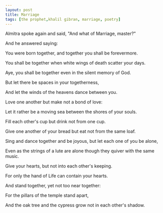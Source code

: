 ```yaml
---
layout: post
title: Marriage
tags: [the prophet,khalil gibran, marriage, poetry]
---
```


Almitra spoke again and said, "And what of Marriage, master?"

And he answered saying:

You were born together, and together you shall be forevermore.

You shall be together when white wings of death scatter your days.

Aye, you shall be together even in the silent memory of God.

But let there be spaces in your togetherness,

And let the winds of the heavens dance between you.

Love one another but make not a bond of love:

Let it rather be a moving sea between the shores of your souls.

Fill each other's cup but drink not from one cup.

Give one another of your bread but eat not from the same loaf.

Sing and dance together and be joyous, but let each one of you be alone,

Even as the strings of a lute are alone though they quiver with the same music.

Give your hearts, but not into each other's keeping.

For only the hand of Life can contain your hearts.

And stand together, yet not too near together:

For the pillars of the temple stand apart,

And the oak tree and the cypress grow not in each other's shadow.

